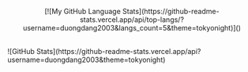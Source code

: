 <p style="text-align: center;">[![My GitHub Language Stats](https://github-readme-stats.vercel.app/api/top-langs/?username=duongdang2003&langs_count=5&theme=tokyonight)]()</p>
<br>
![GitHub Stats](https://github-readme-stats.vercel.app/api?username=duongdang2003&theme=tokyonight)

